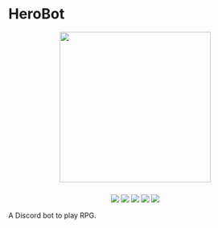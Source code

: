 # HeroBot

<p align="center">
  <img src="https://github.com/lgmagalhaes88/HeroBot/blob/master/assets/logo.jpg" widht="300" height="300" style="margin-bottom: 10px">
</p>

<p align="center">
  <img src="https://badges.greenkeeper.io/lucasgmagalhaes/HeroBot.svg?style=flat-square" href="https://greenkeeper.io/">
  <img src="https://circleci.com/gh/lucasgmagalhaes/herobot.svg?style=shield" href="https://circleci.com/gh/lgmagalhaes88/HeroBot/tree/master">
  <img href="https://app.codacy.com/app/lucasgsm88/HeroBot?utm_source=github.com&utm_medium=referral&utm_content=lgmagalhaes88/HeroBot&utm_campaign=Badge_Grade_Dashboard" src="https://api.codacy.com/project/badge/Grade/ff4c6e85363843db8f9531829c3a2fb7"> 
  <img src="http://isitmaintained.com/badge/resolution/lucasgmagalhaes/herobot.svg" href="https://isitmaintained.com/project/lucasgmagalhaes/herobot">
  <img src="http://isitmaintained.com/badge/open/lucasgmagalhaes/herobot.svg" href="https://isitmaintained.com/project/lucasgmagalhaes/herobot">
</p>

A Discord bot to play RPG.
